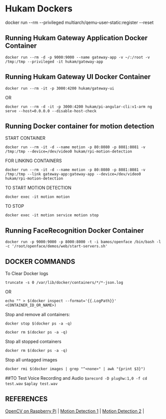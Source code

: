 # Hukam Dockers

docker run --rm --privileged multiarch/qemu-user-static:register --reset

## Running Hukam Gateway Application Docker Container
`docker run --rm -d -p 9000:9000 --name gateway-app -v ~/:/root -v /tmp:/tmp --privileged -it hukam/gateway-app`

## Running Hukam Gateway UI Docker Container
`docker run --rm -it -p 3000:4200 hukam/gateway-ui`

OR

`docker run --rm -d -it -p 3000:4200 hukam/pi-angular-cli:v1-arm ng serve --host=0.0.0.0 --disable-host-check`

## Running Docker container for motion detection

START CONTAINER

`docker run --rm -it -d --name motion -p 80:8080 -p 8081:8081 -v /tmp:/tmp --device=/dev/video0 hukam/rpi-motion-detection`

FOR LINKING CONTAINERS

`docker run --rm -it -d --name motion -p 80:8080 -p 8081:8081 -v /tmp:/tmp --link gateway-app:gateway-app --device=/dev/video0 hukam/rpi-motion-detection`

TO START MOTION DETECTION

`docker exec -it motion motion`

TO STOP

`docker exec -it motion service motion stop`

## Running FaceRecognition Docker Container

`docker run -p 9000:9000 -p 8000:8000 -t -i bamos/openface /bin/bash -l -c '/root/openface/demos/web/start-servers.sh'`

## DOCKER COMMANDS

To Clear Docker logs

`truncate -s 0 /var/lib/docker/containers/*/*-json.log`

OR 

`echo "" > $(docker inspect --format='{{.LogPath}}' <CONTAINER_ID_OR_NAME>)`

Stop and remove all containers:

`docker stop $(docker ps -a -q)`

`docker rm $(docker ps -a -q)`

Stop all stopped containers

`docker rm $(docker ps -a -q)`

Stop all untagged images

`docker rmi $(docker images | grep "^<none>" | awk "{print $3}")`

##TO Test Voice Recording and Audio
`$arecord -D plughw:1,0 -f cd test.wav`
`$aplay test.wav`


## REFERENCES
[OpenCV on Raspberry Pi](http://www.pyimagesearch.com/2016/04/18/install-guide-raspberry-pi-3-raspbian-jessie-opencv-3/) |
[Motion Detection 1](https://github.com/remonlam/rpi-docker-motion) |
[Motion Detection 2](https://github.com/yushi/rpi-dockerfile) |

